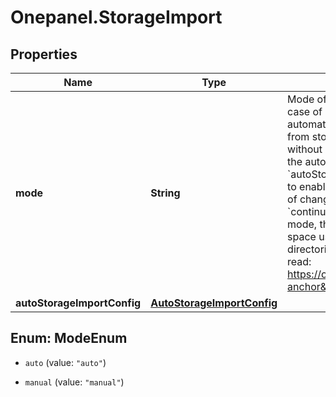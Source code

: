 # Onepanel.StorageImport

## Properties
Name | Type | Description | Notes
------------ | ------------- | ------------- | -------------
**mode** | **String** | Mode of the storage import within the space. In case of &#x60;auto&#x60; mode, the storage will be automatically scanned and data will be imported from storage into the assigned Onedata space without need for copying the data. Configuration of the auto storage import can be passed in the &#x60;autoStorageImportConfig&#x60; parameter. It is possible to enable periodical scans for automatic detection of changes on the storage (refer to the option &#x60;continuousScan&#x60; in the config). In case of &#x60;manual&#x60; mode, the files must be registered manually by the space users with REST API. Registration of directories is not supported. For more info please read: https://onedata.org/#/home/api/stable/oneprovider?anchor&#x3D;tag/File-registration  | [optional] [default to &#39;auto&#39;]
**autoStorageImportConfig** | [**AutoStorageImportConfig**](AutoStorageImportConfig.md) |  | [optional] 


<a name="ModeEnum"></a>
## Enum: ModeEnum


* `auto` (value: `"auto"`)

* `manual` (value: `"manual"`)




